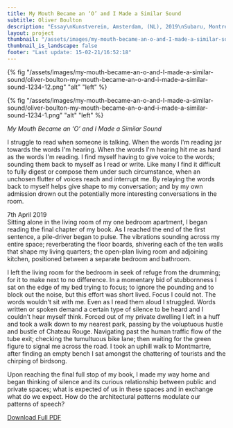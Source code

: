 ```yaml
---
title: My Mouth Became an ‘O’ and I Made a Similar Sound
subtitle: Oliver Boulton
description: "Essay\nKunstverein, Amsterdam, (NL), 2019\nSubaru, Montreuil, (FR), 2020\nDigital download, 6pp.\nDownloadable PDF"
layout: project
thumbnail: "/assets/images/my-mouth-became-an-o-and-I-made-a-similar-sound/oliver-boulton-my-mouth-became-an-o-and-i-made-a-similar-sound-12.png"
thumbnail_is_landscape: false
footer: "Last update: 15-02-21/16:52:18"
---
```


{% fig "/assets/images/my-mouth-became-an-o-and-I-made-a-similar-sound/oliver-boulton-my-mouth-became-an-o-and-i-made-a-similar-sound-1234-12.png" "alt" "left" %}

{% fig "/assets/images/my-mouth-became-an-o-and-I-made-a-similar-sound/oliver-boulton-my-mouth-became-an-o-and-i-made-a-similar-sound-1234-1.png" "alt" "left" %}

*My Mouth Became an ‘O’ and I Made a Similar Sound*

I struggle to read when someone is talking. When the words I'm reading jar towards the words I'm hearing. When the words I'm hearing hit me as hard as the words I'm reading. I find myself having to give voice to the words; sounding them back to myself as I read or write. Like many I find it difficult to fully digest or compose them under such circumstance, when an unchosen flutter of voices reach and interrupt me. By relaying the words back to myself helps give shape to my conversation; and by my own admission drown out the potentially more interesting conversations in the room.

7th April 2019 <br>
Sitting alone in the living room of my one bedroom apartment, I began reading the final chapter of my book. As I reached the end of the first sentence, a pile-driver began to pulse. The vibrations sounding across my entire space; reverberating the floor boards, shivering each of the ten walls that shape my living quarters; the open-plan living room and adjoining kitchen, positioned between a separate bedroom and bathroom.

I left the living room for the bedroom in seek of refuge from the drumming; for it to make next to no difference. In a momentary bid of stubbornness I sat on the edge of my bed trying to focus; to ignore the pounding and to block out the noise, but this effort was short lived. Focus I could not. The words wouldn't sit with me. Even as I read them aloud I struggled. Words written or spoken demand a certain type of silence to be heard and I couldn't hear myself think. Forced out of my private dwelling I left in a huff and took a walk down to my nearest park, passing by the voluptuous hustle and bustle of Chateau Rouge. Navigating past the human traffic flow of the tube exit; checking the tumultuous bike lane; then waiting for the green figure to signal me across the road. I took an uphill walk to Montmartre, after finding an empty bench I sat amongst the chattering of tourists and the chirping of birdsong. 

Upon reaching the final full stop of my book, I made my way home and began thinking of silence and its curious relationship between public and private spaces; what is expected of us in these spaces and in exchange what do we expect. How do the architectural patterns modulate our patterns of speech?

<a href="/assets/images/my-mouth-became-an-o-and-I-made-a-similar-sound/oliver-boulton-my-mouth-became-an-o-and-i-made-a-similar-sound-front.pdf" target="_blank">Download Full PDF</a>